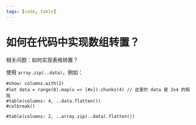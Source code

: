 ```yaml
---
tags: [code, table]
---
```

# 如何在代码中实现数组转置？

相关问题：如何实现表格转置？

使用 `array.zip(..data)`，例如：

```typst
#show: columns.with(2)
#let data = range(8).map(x => [#x]).chunks(4) // 这里的 data 是 2x4 的矩阵
#table(columns: 4, ..data.flatten())
#colbreak()

#table(columns: 2, ..array.zip(..data).flatten())
```
